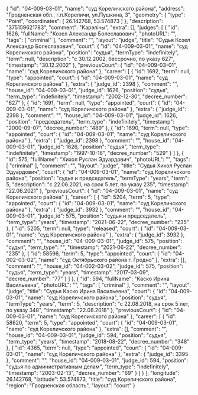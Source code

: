 {
    "id": "04-009-03-01",
    "name": "суд Кореличского района",
    "address": "Гродненская обл., г.п.Кореличи, ул.Пушкина, 3",
    "geometry": {
        "type": "Point",
        "coordinates": [
            26.142768,
            53.574873
        ]
    },
    "description": "375159621783",
    "comment": "Карэлічы",
    "extra": [],
    "judges": [
        {
            "id": 1626,
            "fullName": "Козел Александр Болеславович",
            "photoURL": "",
            "tags": [
                "criminal"
            ],
            "comment": "",
            "layout": "judge",
            "title": "Судья Козел Александр Болеславович",
            "court": {
                "id": "04-009-03-01",
                "name": "суд Кореличского района",
                "position": "судья",
                "termType": "indefinitely",
                "term": null,
                "description": "c 30.12.2002, бессрочно, по указу 627",
                "timestamp": "30.12.2002"
            },
            "previousCourt": {
                "id": "04-009-03-01",
                "name": "суд Кореличского района"
            },
            "career": [
                {
                    "id": 1692,
                    "term": null,
                    "type": "appointed",
                    "court": {
                        "id": "04-009-03-01",
                        "name": "суд Кореличского района"
                    },
                    "extra": {
                        "judge_id": 2398
                    },
                    "comment": "",
                    "house_id": "04-009-03-01",
                    "judge_id": 1626,
                    "position": "судья",
                    "term_type": "indefinitely",
                    "timestamp": "2002-12-30",
                    "decree_number": "627"
                },
                {
                    "id": 1691,
                    "term": null,
                    "type": "appointed",
                    "court": {
                        "id": "04-009-03-01",
                        "name": "суд Кореличского района"
                    },
                    "extra": {
                        "judge_id": 2398
                    },
                    "comment": "",
                    "house_id": "04-009-03-01",
                    "judge_id": 1626,
                    "position": "председатель",
                    "term_type": "indefinitely",
                    "timestamp": "2000-09-07",
                    "decree_number": "489"
                },
                {
                    "id": 1690,
                    "term": null,
                    "type": "appointed",
                    "court": {
                        "id": "04-009-03-01",
                        "name": "суд Кореличского района"
                    },
                    "extra": {
                        "judge_id": 2398
                    },
                    "comment": "",
                    "house_id": "04-009-03-01",
                    "judge_id": 1626,
                    "position": "судья",
                    "term_type": "indefinitely",
                    "timestamp": "1997-10-16",
                    "decree_number": "529"
                }
            ]
        },
        {
            "id": 575,
            "fullName": "Хихол Руслан Эдуардович",
            "photoURL": "",
            "tags": [
                "criminal"
            ],
            "comment": "",
            "layout": "judge",
            "title": "Судья Хихол Руслан Эдуардович",
            "court": {
                "id": "04-009-03-01",
                "name": "суд Кореличского района",
                "position": "судья и председатель",
                "termType": "years",
                "term": 5,
                "description": "c 22.06.2021, на срок 5 лет, по указу 235",
                "timestamp": "22.06.2021"
            },
            "previousCourt": {
                "id": "04-009-03-01",
                "name": "суд Кореличского района"
            },
            "career": [
                {
                    "id": 5204,
                    "term": 5,
                    "type": "appointed",
                    "court": {
                        "id": "04-009-03-01",
                        "name": "суд Кореличского района"
                    },
                    "extra": {
                        "judge_id": 3932
                    },
                    "comment": "",
                    "house_id": "04-009-03-01",
                    "judge_id": 575,
                    "position": "судья и председатель",
                    "term_type": "years",
                    "timestamp": "2021-06-22",
                    "decree_number": "235"
                },
                {
                    "id": 5205,
                    "term": null,
                    "type": "released",
                    "court": {
                        "id": "04-009-03-01",
                        "name": "суд Кореличского района"
                    },
                    "extra": {
                        "judge_id": 3932
                    },
                    "comment": "",
                    "house_id": "04-009-03-01",
                    "judge_id": 575,
                    "position": "судья",
                    "term_type": "",
                    "timestamp": "2021-06-22",
                    "decree_number": "235"
                },
                {
                    "id": 58596,
                    "term": 5,
                    "type": "appointed",
                    "court": {
                        "id": "04-002-03-02",
                        "name": "суд Октябрьского района г. Гродно"
                    },
                    "extra": [],
                    "comment": "",
                    "house_id": "04-002-03-02",
                    "judge_id": 575,
                    "position": "судья",
                    "term_type": "years",
                    "timestamp": "2017-03-09",
                    "decree_number": "77"
                }
            ]
        },
        {
            "id": 594,
            "fullName": "Каско Ирина Васильевна",
            "photoURL": "",
            "tags": [
                "criminal"
            ],
            "comment": "",
            "layout": "judge",
            "title": "Судья Каско Ирина Васильевна",
            "court": {
                "id": "04-009-03-01",
                "name": "суд Кореличского района",
                "position": "судья",
                "termType": "years",
                "term": 5,
                "description": "c 22.08.2018, на срок 5 лет, по указу 348",
                "timestamp": "22.08.2018"
            },
            "previousCourt": {
                "id": "04-009-03-01",
                "name": "суд Кореличского района"
            },
            "career": [
                {
                    "id": 58620,
                    "term": 5,
                    "type": "appointed",
                    "court": {
                        "id": "04-009-03-01",
                        "name": "суд Кореличского района"
                    },
                    "extra": [],
                    "comment": "",
                    "house_id": "04-009-03-01",
                    "judge_id": 594,
                    "position": "судья",
                    "term_type": "years",
                    "timestamp": "2018-08-22",
                    "decree_number": "348"
                },
                {
                    "id": 4365,
                    "term": null,
                    "type": "appointed",
                    "court": {
                        "id": "04-009-03-01",
                        "name": "суд Кореличского района"
                    },
                    "extra": {
                        "judge_id": 3395
                    },
                    "comment": "",
                    "house_id": "04-009-03-01",
                    "judge_id": 594,
                    "position": "судья по административным делам",
                    "term_type": "indefinitely",
                    "timestamp": "2003-02-13",
                    "decree_number": "69"
                }
            ]
        }
    ],
    "longitude": 26.142768,
    "latitude": 53.574873,
    "title": "суд Кореличского района",
    "region": "Гродненская область",
    "layout": "court"
}